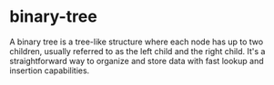 # binary-tree
 A binary tree is a tree-like structure where each node has up to two children, usually referred to as the left child and the right child. It's a straightforward way to organize and store data with fast lookup and insertion capabilities.

